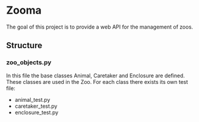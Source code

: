 # Zooma

The goal of this project is to provide a web API for the management of
zoos.

## Structure

### zoo_objects.py

In this file the base classes Animal, Caretaker and Enclosure are
defined. These classes are used in the Zoo.
For each class there exists its own test file:

- animal_test.py
- caretaker_test.py
- enclosure_test.py
